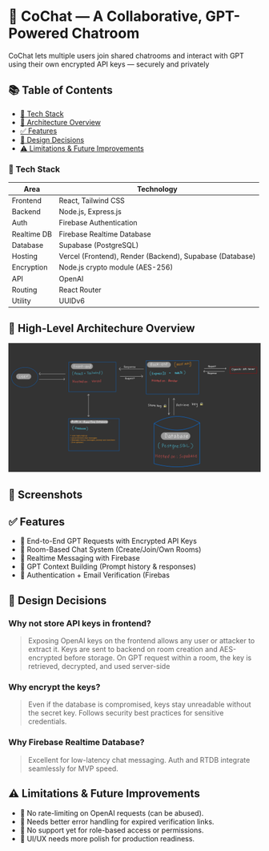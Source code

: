 # 🧠 CoChat — A Collaborative, GPT-Powered Chatroom

CoChat lets multiple users join shared chatrooms and interact with GPT using their own encrypted API keys — securely and privately



## 📚 Table of Contents

- [🧱 Tech Stack](#-tech-stack)
- [📐 Architecture Overview](#-high-level-architecture-overview)
- [✅ Features](#-features)
- [🤔 Design Decisions](#-design-decisions)
- [⚠️ Limitations & Future Improvements](#️-limitations--future-improvements)


### 🧱 Tech Stack

| Area        | Technology                                                |
|-------------|-----------------------------------------------------------|
| Frontend    | React, Tailwind CSS                                       |
| Backend     | Node.js, Express.js                                       |
| Auth        | Firebase Authentication                                   |
| Realtime DB | Firebase Realtime Database                                |
| Database    | Supabase (PostgreSQL)                                     |
| Hosting     | Vercel (Frontend), Render (Backend), Supabase (Database) |
| Encryption  | Node.js crypto module (AES-256)                           |
| API         | OpenAI                                                    |
| Routing     | React Router                                              |
| Utility     | UUIDv6                                                    |


## 📐 High-Level Architechure Overview

![Architecture](IMG_0113.jpeg)


## 📸 Screenshots


## ✅ Features

- 🔐 End-to-End GPT Requests with Encrypted API Keys  
- 🧱 Room-Based Chat System (Create/Join/Own Rooms)  
- 🔄 Realtime Messaging with Firebase  
- 🧠 GPT Context Building (Prompt history & responses)  
- 🔐 Authentication + Email Verification (Firebas


## 🤔 Design Decisions

### Why not store API keys in frontend?

   > Exposing OpenAI keys on the frontend allows any user or attacker to extract it.
   > Keys are sent to backend on room creation and AES-encrypted before storage.
   > On GPT request within a room, the key is retrieved, decrypted, and used server-side

### Why encrypt the keys?

   > Even if the database is compromised, keys stay unreadable without the secret key.
   > Follows security best practices for sensitive credentials.

### Why Firebase Realtime Database?
   > Excellent for low-latency chat messaging.
   > Auth and RTDB integrate seamlessly for MVP speed.



## ⚠️ Limitations & Future Improvements
  
- 🚫 No rate-limiting on OpenAI requests (can be abused).  
- 🧪 Needs better error handling for expired verification links.  
- 🧱 No support yet for role-based access or permissions.
- 📱 UI/UX needs more polish for production readiness.
                  